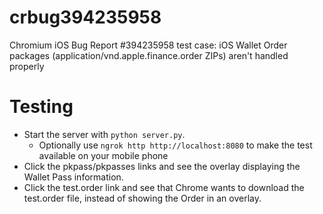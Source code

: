 # crbug394235958
Chromium iOS Bug Report #394235958 test case: iOS Wallet Order packages (application/vnd.apple.finance.order ZIPs) aren't handled properly

# Testing
- Start the server with `python server.py`.
  - Optionally use `ngrok http http://localhost:8080` to make the test available on your mobile phone
- Click the pkpass/pkpasses links and see the overlay displaying the Wallet Pass information.
- Click the test.order link and see that Chrome wants to download the test.order file, instead of showing the Order in an overlay.